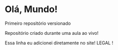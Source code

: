 # Olá, Mundo!
 Primeiro repositório versionado

Repositório criado durante uma aula ao vivo!

Essa linha eu adicionei diretamente no site! LEGAL !
